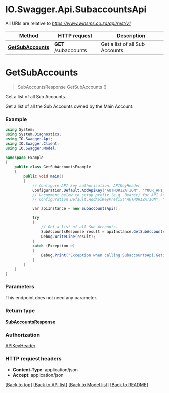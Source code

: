 # IO.Swagger.Api.SubaccountsApi

All URIs are relative to *https://www.winsms.co.za/api/rest/v1*

Method | HTTP request | Description
------------- | ------------- | -------------
[**GetSubAccounts**](SubaccountsApi.md#getsubaccounts) | **GET** /subaccounts | Get a list of all Sub Accounts.


<a name="getsubaccounts"></a>
# **GetSubAccounts**
> SubAccountsResponse GetSubAccounts ()

Get a list of all Sub Accounts.

Get a list of all the Sub Accounts owned by the Main Account.

### Example
```csharp
using System;
using System.Diagnostics;
using IO.Swagger.Api;
using IO.Swagger.Client;
using IO.Swagger.Model;

namespace Example
{
    public class GetSubAccountsExample
    {
        public void main()
        {
            // Configure API key authorization: APIKeyHeader
            Configuration.Default.AddApiKey("AUTHORIZATION", "YOUR_API_KEY");
            // Uncomment below to setup prefix (e.g. Bearer) for API key, if needed
            // Configuration.Default.AddApiKeyPrefix("AUTHORIZATION", "Bearer");

            var apiInstance = new SubaccountsApi();

            try
            {
                // Get a list of all Sub Accounts.
                SubAccountsResponse result = apiInstance.GetSubAccounts();
                Debug.WriteLine(result);
            }
            catch (Exception e)
            {
                Debug.Print("Exception when calling SubaccountsApi.GetSubAccounts: " + e.Message );
            }
        }
    }
}
```

### Parameters
This endpoint does not need any parameter.

### Return type

[**SubAccountsResponse**](SubAccountsResponse.md)

### Authorization

[APIKeyHeader](../README.md#APIKeyHeader)

### HTTP request headers

 - **Content-Type**: application/json
 - **Accept**: application/json

[[Back to top]](#) [[Back to API list]](../README.md#documentation-for-api-endpoints) [[Back to Model list]](../README.md#documentation-for-models) [[Back to README]](../README.md)

